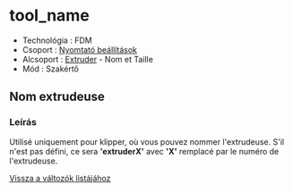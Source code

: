 # tool\_name

* Technológia : FDM
* Csoport : [Nyomtató beállítások](../../beallitasok/printer_settings.md)
* Alcsoport : [Extruder](../../beallitasok/printer_settings.md#extrudeuse) - Nom et Taille
* Mód : Szakértő

## Nom extrudeuse

### Leírás

Utilisé uniquement pour klipper, où vous pouvez nommer l'extrudeuse. S'il n'est pas défini, ce sera **'extruderX'** avec **'X'** remplacé par le numéro de l'extrudeuse.

[Vissza a változók listájához](/)

